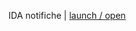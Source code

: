 IDA notifiche | [launch / open](https://github.com/ccristiano22/ida-inclusive-digital-assistant/blob/master/prototipi/IDAnotifiche)
